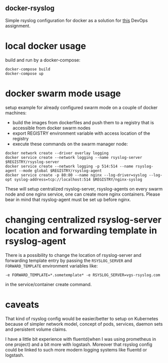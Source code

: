 ## docker-rsyslog
Simple rsyslog configuration for docker as a solution for [this](https://quip.com/7bWDAW6yLQG6) DevOps assignment.

# local docker usage
build and run by a docker-compose:
```
docker-compose build
docker-compose up
```

# docker swarm mode usage
setup example for already configured swarm mode on a couple of docker machines:

* build the images from dockerfiles and push them to a registry that is accessible from docker swarm nodes
* export REGISTRY environment variable with access location of the registry
* execute these commands on the swarm manager node:
```
docker network create --driver overlay logging
docker service create --network logging --name rsyslog-server $REGISTRY/rsyslog-server
docker service create --network logging -p 514:514 --name rsyslog-agent --mode global $REGISTRY/rsyslog-agent
docker service create -p 80:80 --name nginx --log-driver=syslog --log-opt syslog-address=tcp://localhost:514 $REGISTRY/nginx-syslog
```
These will setup centralized rsyslog-server, rsyslog-agents on every swarm node and one nginx service, one can create more nginx containers. Please bear in mind that rsyslog-agent must be set up before nginx.

# changing centralized rsyslog-server location and forwarding template in rsyslog-agent
There is a possibility to change the location of rsyslog-server and forwarding template entry by passing the `RSYSLOG_SERVER` and `FORWARD_TEMPLATE` environment variables like:

`-e FORWARD_TEMPLATE=*.sometemplate* -e RSYSLOG_SERVER=vgs-rsyslog.com`

in the service/container create command.

# caveats

That kind of rsyslog config would be easier/better to setup on Kubernetes because of simpler network model, concept of pods, services, daemon sets and persistent volume claims.

I have a little bit experience with fluentd(when I was using prometheus in one project) and a bit more with logstash. Moreover that rsyslog config could be linked to such more modern logging systems like fluentd or logstash.
